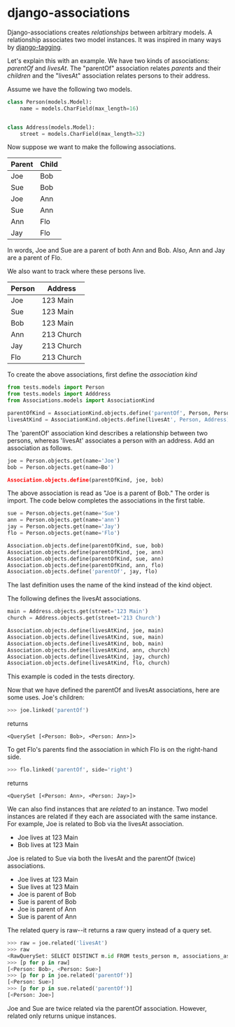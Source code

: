# django-associations

Django-associations creates _relationships_ between arbitrary models.
A relationship associates two model instances.
It was inspired in many ways by
[django-tagging](https://pypi.org/project/django-tagging/).

Let's explain this with an example.
We have two kinds of associations: _parentOf_ and _livesAt_.
The "parentOf" association relates _parents_ and their
_children_ and the "livesAt" association relates persons to their
address.

Assume we have the following two models.
```python
class Person(models.Model):
    name = models.CharField(max_length=16)


class Address(models.Model):
    street = models.CharField(max_length=32)
```

Now suppose we want to make the following associations.

Parent | Child
------ | -----
Joe | Bob
Sue | Bob
Joe | Ann
Sue | Ann
Ann | Flo
Jay | Flo

In words, Joe and Sue are a parent of both Ann and Bob.
Also, Ann and Jay are a parent of Flo.

We also want to track where these persons live.

Person | Address
------ | -------
Joe | 123 Main
Sue | 123 Main
Bob | 123 Main
Ann | 213 Church
Jay | 213 Church
Flo | 213 Church

To create the above associations, first define the _association kind_

```python
from tests.models import Person
from tests.models import Adddress
from Associations.models import AssociationKind

parentOfKind = AssociationKind.objects.define('parentOf', Person, Person)
livesAtKind = AssociationKind.objects.define(livesAt', Person, Address)
```

The 'parentOf' association kind describes a relationship between two
persons, whereas 'livesAt' associates a person with an address.
Add an association as follows.

```python
joe = Person.objects.get(name='Joe')
bob = Person.objects.get(name=Bo')

Association.objects.define(parentOfKind, joe, bob)
```

The above association is read as "Joe is a parent of Bob."
The order is import.
The code below completes the associations in the first table.

```python
sue = Person.objects.get(name='Sue')
ann = Person.objects.get(name='ann')
jay = Person.objects.get(name='Jay')
flo = Person.objects.get(name='Flo')

Association.objects.define(parentOfKind, sue, bob)
Association.objects.define(parentOfKind, joe, ann)
Association.objects.define(parentOfKind, sue, ann)
Association.objects.define(parentOfKind, ann, flo)
Association.objects.define('parentOf', jay, flo)
```

The last definition uses the name of the kind instead of
the kind object.

The following defines the livesAt associations.

```python
main = Address.objects.get(street='123 Main')
church = Address.objects.get(street='213 Church')

Association.objects.define(livesAtKind, joe, main)
Association.objects.define(livesAtKind, sue, main)
Association.objects.define(livesAtKind, bob, main)
Association.objects.define(livesAtKind, ann, church)
Association.objects.define(livesAtKind, jay, church)
Association.objects.define(livesAtKind, flo, church)
```

This example is coded in the tests directory.

Now that we have defined the parentOf and livesAt associations, here
are some uses.
Joe's children:

```python
>>> joe.linked('parentOf')
```

returns

```
<QuerySet [<Person: Bob>, <Person: Ann>]>
```

To get Flo's parents find the association in which Flo is on the
right-hand side.

```python
>>> flo.linked('parentOf', side='right')
```

returns

```
<QuerySet [<Person: Ann>, <Person: Jay>]>
```

We can also find instances that are _related_ to an instance.
Two model instances are related if they each are associated with the
same instance.
For example, Joe is related to Bob via the livesAt association.

  * Joe lives at 123 Main
  * Bob lives at 123 Main

Joe is related to Sue via both the livesAt and the parentOf (twice)
associations.

  * Joe lives at 123 Main
  * Sue lives at 123 Main
  * Joe is parent of Bob
  * Sue is parent of Bob
  * Joe is parent of Ann
  * Sue is parent of Ann

The related query is raw--it returns a raw query instead of a query
set.

```python
>>> raw = joe.related('livesAt')
>>> raw
<RawQuerySet: SELECT DISTINCT m.id FROM tests_person m, associations_association a, associations_association b WHERE b.kind_id=a.kind_id AND a.left_id=1 AND b.left_id=m.id AND a.right_id=b.right_id AND b.left_id != a.left_id and a.kind_id=2>
>>> [p for p in raw]
[<Person: Bob>, <Person: Sue>]
>>> [p for p in joe.related('parentOf')]
[<Person: Sue>]
>>> [p for p in sue.related('parentOf')]
[<Person: Joe>]
```
Joe and Sue are twice related via the parentOf association.
However, related only returns unique instances.





